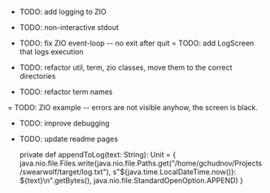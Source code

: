 - TODO: add logging to ZIO
- TODO: non-interactive stdout
- TODO: fix ZIO event-loop -- no exit after quit
= TODO: add LogScreen that logs execution


- TODO: refactor util, term, zio classes, move them to the correct directories

- TODO: refactor term names


= TODO: ZIO example -- errors are not visible anyhow, the screen is black.

- TODO: improve debugging

- TODO: update readme pages


  private def appendToLog(text: String): Unit = {
    java.nio.file.Files.write(java.nio.file.Paths.get("/home/gchudnov/Projects/swearwolf/target/log.txt"), s"${java.time.LocalDateTime.now()}: ${text}\n".getBytes(), java.nio.file.StandardOpenOption.APPEND)
  }
